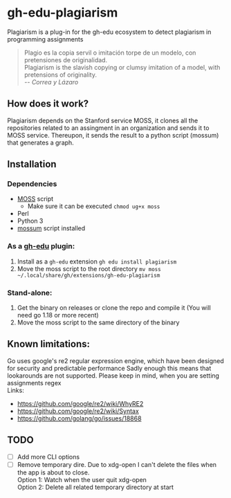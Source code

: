 # gh-edu-plagiarism
Plagiarism is a plug-in for the gh-edu ecosystem to detect plagiarism in programming assignments

> Plagio es la copia servil o imitación torpe de un modelo, con pretensiones de originalidad.\
> Plagiarism is the slavish copying or clumsy imitation of a model, with pretensions of originality.\
> -- <cite>Correa y Lázaro</cite>

## How does it work?
Plagiarism depends on the Stanford service MOSS, it clones all the repositories related to an assingment in an organization and sends it to MOSS service. Thereupon, it sends the result to a python script (mossum) that generates a graph.

## Installation
### Dependencies
- [MOSS](https://theory.stanford.edu/~aiken/moss/) script
    - Make sure it can be executed ``chmod ug+x moss`` 
- Perl
- Python 3
- [mossum](https://github.com/hjalti/mossum) script installed

### As a [gh-edu](https://github.com/gh-cli-for-education/gh-edu) plugin:
1. Install as a ``gh-edu`` extension ``gh edu install plagiarism``
2. Move the moss script to the root directory ``mv moss ~/.local/share/gh/extensions/gh-edu-plagiarism``

### Stand-alone:
1. Get the binary on releases or clone the repo and compile it (You will need go 1.18 or more recent)
2. Move the moss script to the same directory of the binary

## Known limitations:
Go uses google's re2 regular expression engine, which have been designed for security and predictable performance
Sadly enough this means that lookarounds are not supported. Please keep in mind, when you are setting assignments regex\
Links:
- https://github.com/google/re2/wiki/WhyRE2
- https://github.com/google/re2/wiki/Syntax
- https://github.com/golang/go/issues/18868

## TODO
- [ ] Add more CLI options
- [ ] Remove temporary dire. Due to xdg-open I can't delete the files when the app is about to close.\
Option 1: Watch when the user quit xdg-open\
Option 2: Delete all related temporary directory at start
